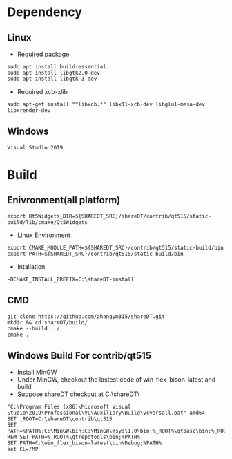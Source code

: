 # Dependency
## Linux
* Required package
```
sudo apt install build-essential
sudo apt install libgtk2.0-dev             
sudo apt install libgtk-3-dev
```
* Required xcb-xlib
```
sudo apt-get install "^libxcb.*" libx11-xcb-dev libglu1-mesa-dev libxrender-dev
```

## Windows
```Visual Studio 2019```


# Build
## Enivronment(all platform)
```
export Qt5Widgets_DIR=${SHAREDT_SRC}/shareDT/contrib/qt515/static-build/lib/cmake/Qt5Widgets
```

* Linux Environment
```
export CMAKE_MODULE_PATH=${SHAREDT_SRC}/contrib/qt515/static-build/bin
export PATH=${SHAREDT_SRC}/contrib/qt515/static-build/bin
```

* Intallation
```
-DCMAKE_INSTALL_PREFIX=C:\shareDT-install
```
## CMD
```
git clone https://github.com/zhangym315/shareDT.git
mkdir && cd shareDT/build/
cmake --build ../
cmake .
```

## Windows Build For contrib/qt515
* Install MinGW
* Under MinGW, checkout the lastest code of win_flex_bison-latest and build
* Suppose shareDT checkout at C:\shareDT\
```
"C:\Program Files (x86)\Microsoft Visual Studio\2019\Professional\VC\Auxiliary\Build\vcvarsall.bat" amd64
SET _ROOT=C:\shareDT\contrib\qt515
SET PATH=%PATH%;C:\MinGW\bin;C:\MinGW\msys\1.0\bin;%_ROOT%\qtbase\bin;%_ROOT%\gnuwin32\bin
REM SET PATH=%_ROOT%\qtrepotools\bin;%PATH%
SET PATH=C:\win_flex_bison-latest\bin\Debug;%PATH%
set CL=/MP
```
